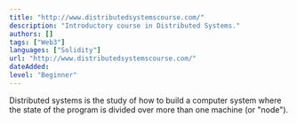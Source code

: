 ```yaml
---
title: "http://www.distributedsystemscourse.com/"
description: "Introductory course in Distributed Systems."
authors: []
tags: ["Web3"]
languages: ["Solidity"]
url: "http://www.distributedsystemscourse.com/"
dateAdded: 
level: "Beginner"
---
```


Distributed systems is the study of how to build a computer system where the state of the program is divided over more than one machine (or "node").